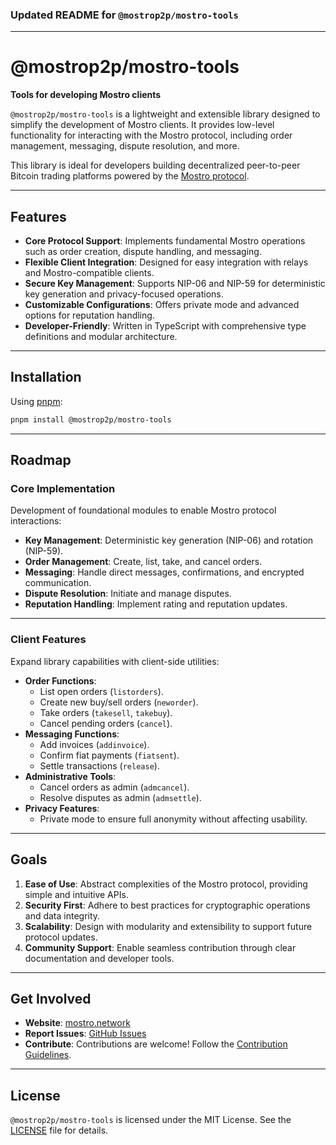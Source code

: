 ### **Updated README for `@mostrop2p/mostro-tools`**

---

# @mostrop2p/mostro-tools

**Tools for developing Mostro clients**

`@mostrop2p/mostro-tools` is a lightweight and extensible library designed to simplify the development of Mostro clients. It provides low-level functionality for interacting with the Mostro protocol, including order management, messaging, dispute resolution, and more.

This library is ideal for developers building decentralized peer-to-peer Bitcoin trading platforms powered by the [Mostro protocol](https://mostro.network/).

---

## **Features**
- **Core Protocol Support**: Implements fundamental Mostro operations such as order creation, dispute handling, and messaging.
- **Flexible Client Integration**: Designed for easy integration with relays and Mostro-compatible clients.
- **Secure Key Management**: Supports NIP-06 and NIP-59 for deterministic key generation and privacy-focused operations.
- **Customizable Configurations**: Offers private mode and advanced options for reputation handling.
- **Developer-Friendly**: Written in TypeScript with comprehensive type definitions and modular architecture.

---

## **Installation**

Using [pnpm](https://pnpm.io/):

```bash
pnpm install @mostrop2p/mostro-tools
```

---

## **Roadmap**

### **Core Implementation**
Development of foundational modules to enable Mostro protocol interactions:
- **Key Management**: Deterministic key generation (NIP-06) and rotation (NIP-59).
- **Order Management**: Create, list, take, and cancel orders.
- **Messaging**: Handle direct messages, confirmations, and encrypted communication.
- **Dispute Resolution**: Initiate and manage disputes.
- **Reputation Handling**: Implement rating and reputation updates.

---

### **Client Features**
Expand library capabilities with client-side utilities:
- **Order Functions**:
  - List open orders (`listorders`).
  - Create new buy/sell orders (`neworder`).
  - Take orders (`takesell`, `takebuy`).
  - Cancel pending orders (`cancel`).
- **Messaging Functions**:
  - Add invoices (`addinvoice`).
  - Confirm fiat payments (`fiatsent`).
  - Settle transactions (`release`).
- **Administrative Tools**:
  - Cancel orders as admin (`admcancel`).
  - Resolve disputes as admin (`admsettle`).
- **Privacy Features**:
  - Private mode to ensure full anonymity without affecting usability.

---

## **Goals**
1. **Ease of Use**: Abstract complexities of the Mostro protocol, providing simple and intuitive APIs.
2. **Security First**: Adhere to best practices for cryptographic operations and data integrity.
3. **Scalability**: Design with modularity and extensibility to support future protocol updates.
4. **Community Support**: Enable seamless contribution through clear documentation and developer tools.

---

## **Get Involved**

- **Website**: [mostro.network](https://mostro.network/)
- **Report Issues**: [GitHub Issues](https://github.com/MostroP2P/mostro-tools/issues)
- **Contribute**: Contributions are welcome! Follow the [Contribution Guidelines](https://github.com/MostroP2P/mostro-tools).

---

## **License**
`@mostrop2p/mostro-tools` is licensed under the MIT License. See the [LICENSE](https://github.com/MostroP2P/mostro-tools/blob/main/LICENSE) file for details.
